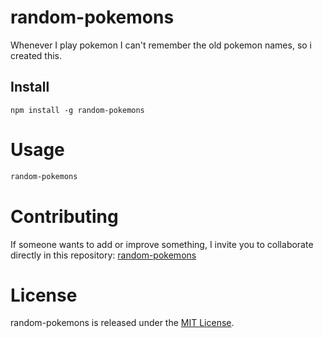 # random-pokemons

Whenever I play pokemon I can't remember the old pokemon names, so i created this.

## Install

```npm
npm install -g random-pokemons
```

# Usage
```bash
random-pokemons
```

# Contributing
If someone wants to add or improve something, I invite you to collaborate directly in this repository: [random-pokemons](https://github.com/nelodev/npm-random-pokemons)

# License
random-pokemons is released under the [MIT License](https://opensource.org/licenses/MIT).